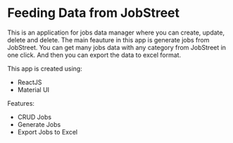 # Feeding Data from JobStreet

This is an application for jobs data manager where you can create, update, delete and delete. The main feauture in this app is generate jobs from JobStreet. You can get many jobs data with any category from JobStreet in one click. And then you can export the data to excel format.

This app is created using:
- ReactJS
- Material UI

Features:
- CRUD Jobs
- Generate Jobs
- Export Jobs to Excel